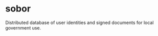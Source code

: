 sobor
=====

Distributed database of user identities and signed documents for local government use.

